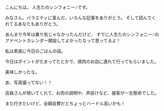 こんにちは。
人生たのシンフォニー🎶です。

みなさん、バラエティに富んだ、いろんな記事をありがとう。
そして読んでくれてるあなたもありがとう。

あんまり今年は乗り気じゃなかったんだけど、
すでに人生たのシンフォニー🎶のアドベントカレンダー開設してよかったなって思ってるよ！

私は素直に今日のごはんの話。

今日はポイントがたまってたとかで、焼肉のお店に連れて行ってもらいました。

美味しかったな。

あ、写真撮ってない！！

店員さんが焼いてくれて、お肉の説明や、声掛けなど、接客が一生懸命でした。

また行きたいけど、全額自費だとちょっとハードル高いかも！
